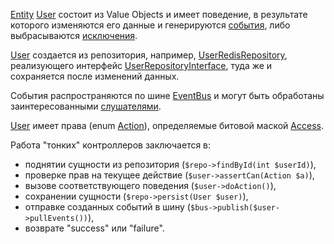 
[Entity](./src/Shared/Domain/Entity.php) [User](./src/Domain/User/User.php) состоит из Value Objects и имеет поведение, в результате которого изменяются его данные и генерируются [события](./src/Domain/User/Event), либо выбрасываются [исключения](./src/Domain/User/Exception).

[User](./src/Domain/User/User.php) создается из репозитория, например, [UserRedisRepository](./src/Shared/Repository/RedisRepository/UserRedisRepository.php), реализующего интерфейс [UserRepositoryInterface](./src/Contract/Repository/UserRepositoryInterface.php), туда же и сохраняется после изменений данных.

События распространяются по шине [EventBus](./src/Shared/Domain/Bus/EventBus.php) и могут быть обработаны заинтересованными [слушателями](./src/Shared/Domain/Bus/Event/EventHandlerInterface.php).

[User](./src/Domain/User/User.php) имеет права (enum [Action](./src/Domain/User/Action.php)), определяемые битовой маской [Access](./src/Domain/User/Access.php).

Работа "тонких" контроллеров заключается в:
- поднятии сущности из репозитория (`$repo->findById(int $userId)`),
- проверке прав на текущее действие (`$user->assertCan(Action $a)`),
- вызове соответствующего поведения (`$user->doAction()`),
- сохранении сущности (`$repo->persist(User $user)`),
- отправке созданных событий в шину (`$bus->publish($user->pullEvents())`),
- возврате "success" или "failure".
